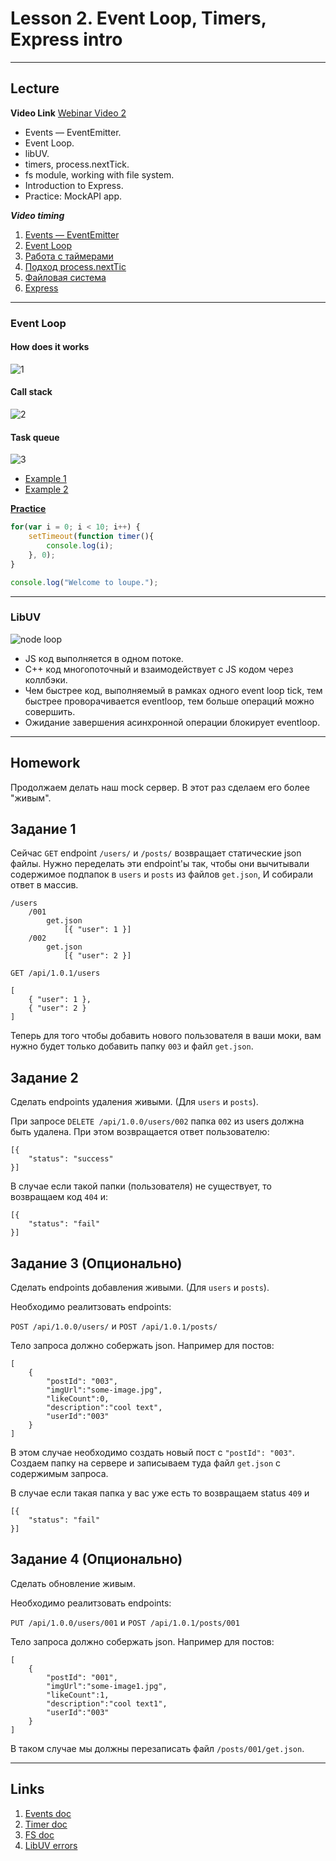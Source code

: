 # Lesson 2. Event Loop, Timers, Express intro

----
## Lecture

**Video Link** [Webinar Video 2](https://youtu.be/o-uat-Oihkk) 

* Events — EventEmitter.
* Event Loop.
* libUV.
* timers, process.nextTick.
* fs module, working with file system.
* Introduction to Express.
* Practice: MockAPI app.

***Video timing***

1.	[Events — EventEmitter]( https://youtu.be/o-uat-Oihkk#t=19m05s) 
2.	[Event Loop]( https://youtu.be/o-uat-Oihkk#t=36m27s) 
3.	[Работа с таймерами]( https://youtu.be/o-uat-Oihkk#t=79m44s) 
4.	[Подход process.nextTic]( https://youtu.be/o-uat-Oihkk#t=98m34s) 
5.	[Файловая система]( https://youtu.be/o-uat-Oihkk#t=102m46s) 
6.	[Express]( https://youtu.be/o-uat-Oihkk#t=116m53s) 

----
### Event Loop

#### How does it works

![1](../_assets/eventloop1.png)

#### Call stack

![2](../_assets/eventloop2.png)

#### Task queue

![3](../_assets/eventloop3.png)

* [Example 1](http://latentflip.com/loupe/?code=Y29uc29sZS5sb2coIlN0YXJ0ZWQhIik7CgokLm9uKCdidXR0b24nLCAnY2xpY2snLCBmdW5jdGlvbiBvbkNsaWNrKCkgewogICAgY29uc29sZS5sb2coJ1lvdSBjbGlja2VkIHRoZSBidXR0b24hJyk7ICAgIAp9KTsKCmNvbnNvbGUubG9nKCJIaSEiKTsKCnNldFRpbWVvdXQoZnVuY3Rpb24gdGltZW91dCgpIHsKICAgIGNvbnNvbGUubG9nKCJUaW1lb3V0IGZpbmlzaGVkISIpOwp9LCA1MDAwKTsKCmNvbnNvbGUubG9nKCJEb25lLiIpOw%3D%3D!!!PGJ1dHRvbj5DbGljayBtZSE8L2J1dHRvbj4%3D)
* [Example 2](http://latentflip.com/loupe/?code=c2V0VGltZW91dChmdW5jdGlvbiB0aW1lb3V0MSgpIHsKICAgIGNvbnNvbGUubG9nKCJUaW1lb3V0IDEiKTsKfSwgMTAwMCk7CgpzZXRUaW1lb3V0KGZ1bmN0aW9uIHRpbWVvdXQyKCkgewogICAgY29uc29sZS5sb2coIlRpbWVvdXQgMiIpOwp9LCAxMDAwKTsKCnNldFRpbWVvdXQoZnVuY3Rpb24gdGltZW91dDMoKSB7CiAgICBjb25zb2xlLmxvZygiVGltZW91dCAzIik7Cn0sIDEwMDApOwoKc2V0VGltZW91dChmdW5jdGlvbiB0aW1lb3V0NCgpIHsKICAgIGNvbnNvbGUubG9nKCJUaW1lb3V0IDQiKTsKfSwgMTAwMCk7!!!PGJ1dHRvbj5DbGljayBtZSE8L2J1dHRvbj4%3D)

**[Practice](http://latentflip.com/loupe/)**

```js
for(var i = 0; i < 10; i++) {
    setTimeout(function timer(){
        console.log(i);
    }, 0);
}

console.log("Welcome to loupe.");

```

----
### LibUV

![node loop](../_assets/node_loop.png)

* JS код выполняется в одном потоке.
* С++ код многопоточный и взаимодействует с JS кодом через коллбэки.
* Чем быстрее код, выполняемый в рамках одного event loop tick, тем быстрее проворачивается eventloop, тем больше операций можно совершить.
* Ожидание завершения асинхронной операции блокирует eventloop.


----
## Homework

Продолжаем делать наш mock сервер. В этот раз сделаем его более "живым".

## Задание 1

Сейчас `GET` endpoint `/users/` и `/posts/` возвращает статические json файлы.
Нужно переделать эти endpoint'ы так, чтобы они вычитывали содержимое подпапок в `users` и `posts` из файлов `get.json`,
И собирали ответ в массив.

```
/users
    /001
        get.json
            [{ "user": 1 }]
    /002
        get.json
            [{ "user": 2 }]
```

```
GET /api/1.0.1/users

[
    { "user": 1 },
    { "user": 2 }
]

```

Теперь для того чтобы добавить нового пользователя в ваши моки, вам нужно будет только добавить папку `003` и файл `get.json`.

## Задание 2

Сделать endpoints удаления живыми. (Для `users` и `posts`).

При запросе `DELETE /api/1.0.0/users/002` папка `002` из users должна быть удалена. При этом возвращается ответ 
пользователю:
 
```
[{
    "status": "success"
}]
```

В случае если такой папки (пользователя) не существует, то возвращаем код `404` и:
```
[{
    "status": "fail"
}]
```

## Задание 3 (Опционально)

Сделать endpoints добавления живыми. (Для `users` и `posts`).

Необходимо реалитзовать endpoints:

`POST /api/1.0.0/users/` и `POST /api/1.0.1/posts/`

Тело запроса должно собержать json. Например для постов:

```
[
    {
        "postId": "003",
        "imgUrl":"some-image.jpg",
        "likeCount":0,
        "description":"cool text",
        "userId":"003"
    }
]
```

В этом случае необходимо создать новый пост с `"postId": "003"`.
Создаем папку на сервере и записываем туда файл `get.json` с содержимым запроса.
 
В случае если такая папка у вас уже есть то возвращаем status `409` и
```
[{
    "status": "fail"
}]
```

## Задание 4 (Опционально)

Сделать обновление живым.

Необходимо реалитзовать endpoints:

`PUT /api/1.0.0/users/001` и `POST /api/1.0.1/posts/001`

Тело запроса должно собержать json. Например для постов:

```
[
    {
        "postId": "001",
        "imgUrl":"some-image1.jpg",
        "likeCount":1,
        "description":"cool text1",
        "userId":"003"
    }
]
```

В таком случае мы должны перезаписать файл `/posts/001/get.json`.



----
## Links

1. [Events doc](https://nodejs.org/dist/latest-v6.x/docs/api/events.html)
2. [Timer doc](https://nodejs.org/dist/latest-v6.x/docs/api/timers.html)
3. [FS doc](https://nodejs.org/dist/latest-v6.x/docs/api/fs.html)
4. [LibUV errors](https://github.com/libuv/libuv/blob/v1.x/include/uv.h)

